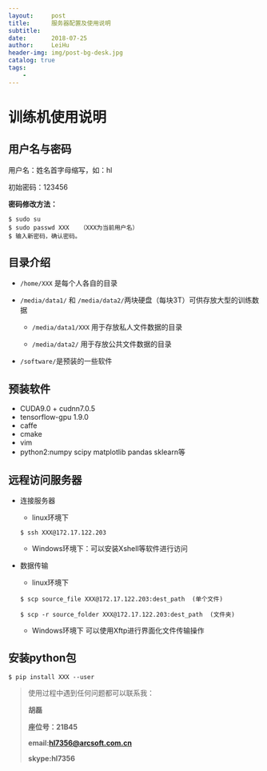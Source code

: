 ```yaml
---
layout:     post
title:      服务器配置及使用说明
subtitle:   
date:       2018-07-25
author:     LeiHu
header-img: img/post-bg-desk.jpg
catalog: true
tags:
    - 
---
```


# 训练机使用说明

## 用户名与密码

用户名：姓名首字母缩写，如：hl

初始密码：123456

**密码修改方法：**
```Shell
$ sudo su
$ sudo passwd XXX   （XXX为当前用户名）
$ 输入新密码，确认密码。
```

## 目录介绍
- `/home/XXX` 是每个人各自的目录

- `/media/data1/` 和 `/media/data2/`两块硬盘（每块3T）可供存放大型的训练数据
   - `/media/data1/XXX` 用于存放私人文件数据的目录

   - `/media/data2/` 用于存放公共文件数据的目录

- `/software/`是预装的一些软件

## 预装软件
- CUDA9.0 + cudnn7.0.5
- tensorflow-gpu 1.9.0
- caffe
- cmake
- vim
- python2:numpy scipy matplotlib pandas sklearn等

## 远程访问服务器
- 连接服务器
   - linux环境下
   ```Shell
   $ ssh XXX@172.17.122.203
   ```
   - Windows环境下：可以安装Xshell等软件进行访问

- 数据传输
   - linux环境下
    ```Shell
    $ scp source_file XXX@172.17.122.203:dest_path  (单个文件)
    ```
    ```Shell
    $ scp -r source_folder XXX@172.17.122.203:dest_path  (文件夹)
    ```
   - Windows环境下
   可以使用Xftp进行界面化文件传输操作

## 安装python包
```Shell
$ pip install XXX --user
```


>使用过程中遇到任何问题都可以联系我：
>
>**胡磊**
>
>**座位号：21B45**
>
>**email:hl7356@arcsoft.com.cn**
>
>**skype:hl7356**
